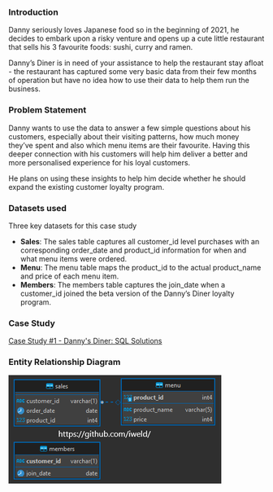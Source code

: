 ### Introduction
Danny seriously loves Japanese food so in the beginning of 2021, he decides to embark upon a risky venture and opens up a cute little restaurant that sells his 3 favourite foods: sushi, curry and ramen.

Danny’s Diner is in need of your assistance to help the restaurant stay afloat - the restaurant has captured some very basic data from their few months of operation but have no idea how to use their data to help them run the business.

### Problem Statement
Danny wants to use the data to answer a few simple questions about his customers, especially about their visiting patterns, how much money they’ve spent and also which menu items are their favourite. Having this deeper connection with his customers will help him deliver a better and more personalised experience for his loyal customers.

He plans on using these insights to help him decide whether he should expand the existing customer loyalty program.

### Datasets used
Three key datasets for this case study
- <strong>Sales</strong>: The sales table captures all customer_id level purchases with an corresponding order_date and product_id information for when and what menu items were ordered.
- <strong>Menu</strong>: The menu table maps the product_id to the actual product_name and price of each menu item.
- <strong>Members</strong>: The members table captures the join_date when a customer_id joined the beta version of the Danny’s Diner loyalty program.

### Case Study
[Case Study #1 - Danny's Diner: SQL Solutions](./sql_solutions.md)

### Entity Relationship Diagram
![alt text](./images/ERD.png)
